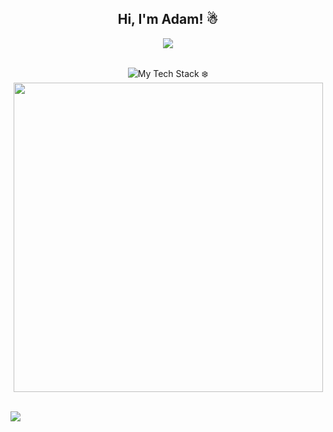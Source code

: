 <h2 align="center">Hi, I'm Adam! ☃</h2>

<div align="center">
  <img src="https://readme-typing-svg.herokuapp.com?font=Fira+Code&weight=500&size=28&pause=1000&color=vue&center=true&vCenter=true&width=600&lines=Confidently+Cruising+Creatively;Back+End+Developer;Automation+Enthusiast;"/>
</div>
<br>


<p align="center">
  <img src="https://github-readme-tech-stack.vercel.app/api/cards?title=My+Tech+Stack+%E2%9D%84%EF%B8%8F&align=center&titleAlign=center&fontFamily=Monospace&lineCount=2&theme=vue&bg=%2335495E&badge=%233E556E&border=%233E556E&titleColor=%2341B883&line1=SELENIUM%2CSELENIUM%2C6cacb4%3BAIOHTTP%2CAIOHTTP%2C70a8aa%3BPYTHON%2CPYTHON%2C6ea29e%3B&line2=FLASK%2CFLASK%2C85cac2%3Bvercel%2Cvercel%2C75a9a5%3B" alt="My Tech Stack ❄️" /><br>
  <img src="https://github-readme-streak-stats.herokuapp.com/?user=ADAmbankz&theme=vue-dark&hide_border=true" width=495>
</p>

<br>



<img src="https://raw.githubusercontent.com/Trilokia/Trilokia/379277808c61ef204768a61bbc5d25bc7798ccf1/bottom_header.svg">
